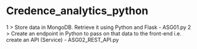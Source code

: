 # Credence_analytics_python
1 > Store data in MongoDB. Retrieve it using Python and Flask  - ASG01.py
2 > Create an endpoint in Python to pass on that data to the front-end i.e. create an API (Service) - ASG02_REST_API.py
